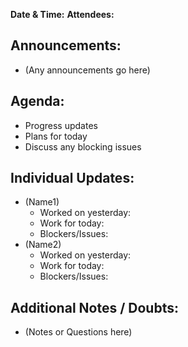 **Date & Time:**
**Attendees:**

## Announcements:
- (Any announcements go here)

## Agenda:
* Progress updates
* Plans for today
* Discuss any blocking issues

## Individual Updates:
- (Name1)
  - Worked on yesterday:
  - Work for today:
  - Blockers/Issues:
- (Name2)
  - Worked on yesterday:
  - Work for today:
  - Blockers/Issues:

## Additional Notes / Doubts:
- (Notes or Questions here)
  